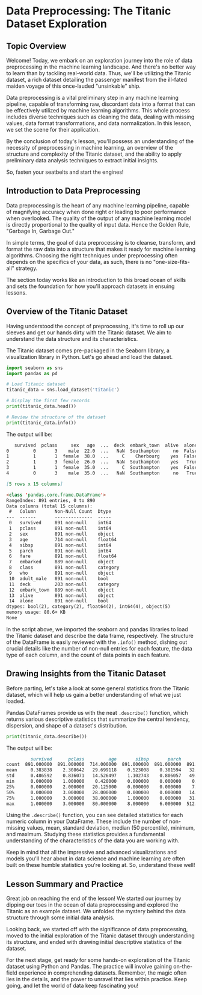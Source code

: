 # Data Preprocessing: The Titanic Dataset Exploration

## Topic Overview
Welcome! Today, we embark on an exploration journey into the role of data preprocessing in the machine learning landscape. And there's no better way to learn than by tackling real-world data. Thus, we'll be utilizing the Titanic dataset, a rich dataset detailing the passenger manifest from the ill-fated maiden voyage of this once-lauded "unsinkable" ship.

Data preprocessing is a vital preliminary step in any machine learning pipeline, capable of transforming raw, discordant data into a format that can be effectively utilized by machine learning algorithms. This whole process includes diverse techniques such as cleaning the data, dealing with missing values, data format transformations, and data normalization. In this lesson, we set the scene for their application.

By the conclusion of today's lesson, you'll possess an understanding of the necessity of preprocessing in machine learning, an overview of the structure and complexity of the Titanic dataset, and the ability to apply preliminary data analysis techniques to extract initial insights.

So, fasten your seatbelts and start the engines!

## Introduction to Data Preprocessing
Data preprocessing is the heart of any machine learning pipeline, capable of magnifying accuracy when done right or leading to poor performance when overlooked. The quality of the output of any machine learning model is directly proportional to the quality of input data. Hence the Golden Rule, "Garbage In, Garbage Out."

In simple terms, the goal of data preprocessing is to cleanse, transform, and format the raw data into a structure that makes it ready for machine learning algorithms. Choosing the right techniques under preprocessing often depends on the specifics of your data, as such, there is no "one-size-fits-all" strategy.

The section today works like an introduction to this broad ocean of skills and sets the foundation for how you'll approach datasets in ensuing lessons.

## Overview of the Titanic Dataset
Having understood the concept of preprocessing, it's time to roll up our sleeves and get our hands dirty with the Titanic dataset. We aim to understand the data structure and its characteristics.

The Titanic dataset comes pre-packaged in the Seaborn library, a visualization library in Python. Let's go ahead and load the dataset.

```Python
import seaborn as sns
import pandas as pd

# Load Titanic dataset
titanic_data = sns.load_dataset('titanic')

# Display the first few records
print(titanic_data.head())

# Review the structure of the dataset
print(titanic_data.info())
```

The output will be:

```Markdown
   survived  pclass     sex   age  ...  deck  embark_town  alive  alone
0         0       3    male  22.0  ...   NaN  Southampton     no  False
1         1       1  female  38.0  ...     C    Cherbourg    yes  False
2         1       3  female  26.0  ...   NaN  Southampton    yes   True
3         1       1  female  35.0  ...     C  Southampton    yes  False
4         0       3    male  35.0  ...   NaN  Southampton     no   True

[5 rows x 15 columns]

<class 'pandas.core.frame.DataFrame'>
RangeIndex: 891 entries, 0 to 890
Data columns (total 15 columns):
 #   Column       Non-Null Count  Dtype
---  ------       --------------  -----
 0   survived     891 non-null    int64
 1   pclass       891 non-null    int64
 2   sex          891 non-null    object
 3   age          714 non-null    float64
 4   sibsp        891 non-null    int64
 5   parch        891 non-null    int64
 6   fare         891 non-null    float64
 7   embarked     889 non-null    object
 8   class        891 non-null    category
 9   who          891 non-null    object
 10  adult_male   891 non-null    bool
 11  deck         203 non-null    category
 12  embark_town  889 non-null    object
 13  alive        891 non-null    object
 14  alone        891 non-null    bool
dtypes: bool(2), category(2), float64(2), int64(4), object(5)
memory usage: 80.6+ KB
None
```

In the script above, we imported the seaborn and pandas libraries to load the Titanic dataset and describe the data frame, respectively. The structure of the DataFrame is easily reviewed with the `.info()` method, dishing out crucial details like the number of non-null entries for each feature, the data type of each column, and the count of data points in each feature.

## Drawing Insights from the Titanic Dataset
Before parting, let's take a look at some general statistics from the Titanic dataset, which will help us gain a better understanding of what we just loaded.

Pandas DataFrames provide us with the neat `.describe()` function, which returns various descriptive statistics that summarize the central tendency, dispersion, and shape of a dataset's distribution.

```Python
print(titanic_data.describe())
```

The output will be:

```Markdown
         survived      pclass         age       sibsp       parch        fare
count  891.000000  891.000000  714.000000  891.000000  891.000000  891.000000
mean     0.383838    2.308642   29.699118    0.523008    0.381594   32.204208
std      0.486592    0.836071   14.526497    1.102743    0.806057   49.693429
min      0.000000    1.000000    0.420000    0.000000    0.000000    0.000000
25%      0.000000    2.000000   20.125000    0.000000    0.000000    7.910400
50%      0.000000    3.000000   28.000000    0.000000    0.000000   14.454200
75%      1.000000    3.000000   38.000000    1.000000    0.000000   31.000000
max      1.000000    3.000000   80.000000    8.000000    6.000000  512.329200
```

Using the `.describe()` function, you can see detailed statistics for each numeric column in your DataFrame. These include the number of non-missing values, mean, standard deviation, median (50 percentile), minimum, and maximum. Studying these statistics provides a fundamental understanding of the characteristics of the data you are working with.

Keep in mind that all the impressive and advanced visualizations and models you'll hear about in data science and machine learning are often built on these humble statistics you're looking at. So, understand these well!

## Lesson Summary and Practice
Great job on reaching the end of the lesson! We started our journey by dipping our toes in the ocean of data preprocessing and explored the Titanic as an example dataset. We unfolded the mystery behind the data structure through some initial data analysis.

Looking back, we started off with the significance of data preprocessing, moved to the initial exploration of the Titanic dataset through understanding its structure, and ended with drawing initial descriptive statistics of the dataset.

For the next stage, get ready for some hands-on exploration of the Titanic dataset using Python and Pandas. The practice will involve gaining on-the-field experience in comprehending datasets. Remember, the magic often lies in the details, and the power to unravel that lies within practice. Keep going, and let the world of data keep fascinating you!

